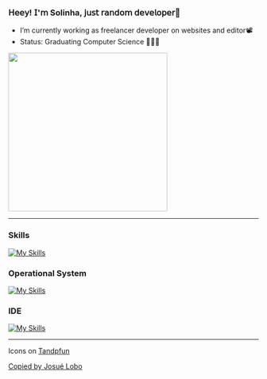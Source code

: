 ### 𝖧𝖾𝖾𝗒! 𝖨'𝗆 Solinha, 𝗃𝗎𝗌𝗍 𝗋𝖺𝗇𝖽𝗈𝗆 𝖽𝖾𝗏𝖾𝗅𝗈𝗉𝖾𝗋🌱


- I’m currently working as freelancer developer on websites and editor📽
- Status: Graduating Computer Science 👨🏻‍💻

<img width="320px" src="https://github-readme-stats.vercel.app/api/top-langs/?username=Solamento02&layout=compact&langs_count=7&theme=panda" />

<hr>

<h3>Skills</h3>
<p align="left">
  
[![My Skills](https://skillicons.dev/icons?i=html,css,js,nodejs,py,discordjs,wordpress,react)](https://skillicons.dev)


<h3>Operational System</h3>
<p align="left">
  
[![My Skills](https://skillicons.dev/icons?i=linux,windows)](https://skillicons.dev)


<h3>IDE</h3>
<p align="left">

[![My Skills](https://skillicons.dev/icons?i=vscode,sublime)](https://skillicons.dev)


<hr>

<p>Icons on <a href="https://github.com/tandpfun/skill-icons"</a>Tandpfun</p>
<p>Copied by <a href="https://github.com/RoyMusthang">Josué Lobo</a></p>

